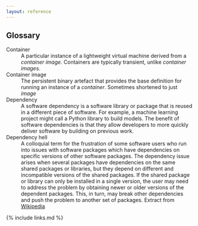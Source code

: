 ```yaml
---
layout: reference
---
```


## Glossary

<dl>
   <dt>Container</dt>
   <dd>A particular instance of a lightweight virtual machine derived from a <em>container image</em>. Containers are typically transient, unlike <em>container images</em>.</dd>
   <dt>Container image</dt>
   <dd>The persistent binary artefact that provides the base definition for running an instance of a <em>container</em>. Sometimes shortened to just <em>image</em></dd>
   <dt>Dependency</dt>
   <dd>A software dependency is a software library or package that is reused in a different piece of software. For example, a machine learning project might call a Python library to build models. The benefit of software dependencies is that they allow developers to more quickly deliver software by building on previous work.</dd>
   <dt>Dependency hell</dt>
   <dd>A colloquial term for the frustration of some software users who run into issues with software packages which have dependencies on specific versions of other software packages. The dependency issue arises when several packages have dependencies on the same shared packages or libraries, but they depend on different and incompatible versions of the shared packages. If the shared package or library can only be installed in a single version, the user may need to address the problem by obtaining newer or older versions of the dependent packages. This, in turn, may break other dependencies and push the problem to another set of packages. Extract from <a href="https://en.wikipedia.org/wiki/Dependency_hell" alt="Wikipedia page on dependency hell">Wikipedia</a></dd>
</dl>

{% include links.md %}
